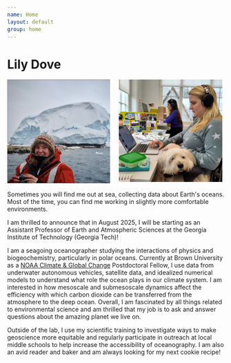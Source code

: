 ```yaml
---
name: Home
layout: default
group: home
---
```


<h1 class="text-center">Lily Dove</h1>

<img src="/static/img/LilyDove1.jpg" width="47.5%" style="float:left; margin-right:20px;">
<img src="/static/img/office.JPG" width="47.5%" style="float:left; margin-bottom:20px;">

<p class="lead text-justify">
Sometimes you will find me out at sea, collecting data about Earth's oceans. Most of the time, you can find me working in slightly more comfortable environments. 
</p>

<p class="lead text-justify">
I am thrilled to announce that in August 2025, I will be starting as an Assistant Professor of Earth and Atmospheric Sciences at the Georgia Institute of Technology (Georgia Tech)!
</p>

<p class="lead text-justify">
I am a seagoing oceanographer studying the interactions of physics and biogeochemistry, particularly in polar oceans. Currently at Brown University as a <a href="https://cpaess.ucar.edu/cgc/class-33" target="_blank">NOAA Climate & Global Change</a> Postdoctoral Fellow, I use data from underwater autonomous vehicles, satellite data, and idealized numerical models to understand what role the ocean plays in our climate system. I am interested in how mesoscale and submesoscale dynamics affect the efficiency with which carbon dioxide can be transferred from the atmosphere to the deep ocean. Overall, I am fascinated by all things related to environmental science and am thrilled that my job is to ask and answer questions about the amazing planet we live on.
</p>
  
<p class="lead text-justify">
Outside of the lab, I use my scientific training to investigate ways to make geoscience more equitable and regularly participate in outreach at local middle schools to help increase the accessibility of oceanography. I am also an avid reader and baker and am always looking for my next cookie recipe! 
</p>
